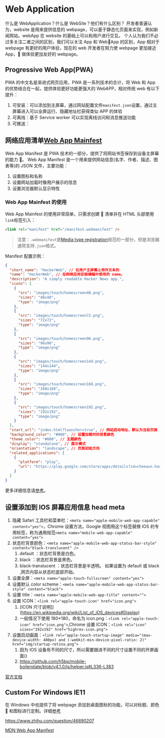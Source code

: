 # Web Application

什么是 WebApplication？什么是 WebSite？他们有什么区别？
开发者普遍认为，website 是用来提供信息的 webpage，可以基于静态化页面来实现，例如新闻网站。webApp 在 website 的基础上可以和用户进行交互。
个人认为我们不必过多关注二者之间的区别，我们可以关注 App 和 WebApp 的区别，App 相对于 webpage 有更好的用户体验，现在的 web 开发者在努力使 webpage 更加接近 App， 做体验更加友好的 webpage。

## Progressive Web App(PWA)

PWA 的中文名是渐进式网页应用，PWA 是一系列技术的合计，将 Web 和 App 的优势结合在一起，提供体验更好功能更强大的 WebAPP，相对传统 web 有以下提升：

1. 可安装：可以添加到主屏幕，通过网站配置文件`manifest.json`设置，通过主屏幕进入可以全屏运行、隐藏地址栏获得类似 APP 的体验
2. 可离线：基于 Service worker 可以实现离线访问和消息推送功能
3. 可推送：

## 网络应用清单[Web App Mainfest](https://developer.mozilla.org/en-US/docs/Web/Manifest)

Web App Manifest 是 PWA 技术的一部分，提供了将网站书签保存到设备主屏幕的能力 。
Web App Manifest 是一个用来提供网站信息(名字、作者、描述、图表等)的 JSON 文件，主要功能：

1. 设置图标和名称
2. 设置网站加载时像用户展示的信息
3. 设置浏览器默认显示特性

### Web App Mainfest 的使用

Web App Mainfest 的使用非常简单，只需求创建  清单并在 HTML 头部使用`link`标签引入：

```html
<link rel="manifest" href="/manifest.webmanifest" />
```

> 注意：`.webmanifest`是[Media type registration](https://w3c.github.io/manifest/#media-type-registration)规范的一部分，但是浏览器通常支持`.json`格式。

Manifest 配置示例：

```json
{
  "short_name": "HackerWeb", // 在用户主屏幕上用作文本的
  "name": "HackerWeb", // 在网络应用安装横幅中使用的 name。
  "description": "A simply readable Hacker News app.",
  "icons": [
    {
      "src": "images/touch/homescreen48.png",
      "sizes": "48x48",
      "type": "image/png"
    },
    {
      "src": "images/touch/homescreen72.png",
      "sizes": "72x72",
      "type": "image/png"
    },
    {
      "src": "images/touch/homescreen96.png",
      "sizes": "96x96",
      "type": "image/png"
    },
    {
      "src": "images/touch/homescreen144.png",
      "sizes": "144x144",
      "type": "image/png"
    },
    {
      "src": "images/touch/homescreen168.png",
      "sizes": "168x168",
      "type": "image/png"
    },
    {
      "src": "images/touch/homescreen192.png",
      "sizes": "192x192",
      "type": "image/png"
    }
  ],
  "start_url": "index.html?launcher=true", // 网站启动地址，默认为当前页面
  "background_color": "#000", // 设置加载时的背景颜色
  "theme_color": "#000", // 主题颜色
  "display": "standalone", // 展示模式
  "orientation": "landscape", // 页面初始方向
  "related_applications": [
    {
      "platform": "play",
      "url": "https://play.google.com/store/apps/details?id=cheeaun.hackerweb"
    }
  ]
}
```

更多详细信息请[参考](https://developers.google.com/web/fundamentals/web-app-manifest/)。

## 设置添加到 IOS 屏幕应用信息 head meta

1. 隐藏 Safari 工具栏和菜单栏：`<meta name="apple-mobile-web-app-capable" content="yes">`，Chrome 设置方法，Google 视图用这个标签替换 IOS 的专用标签，称为通用规范`<meta name="mobile-web-app-capable" content="yes">`
2. 状态栏背景颜色：`<meta name="apple-mobile-web-app-status-bar-style" content="black-translucent" />`
   1. default ：状态栏背景是白色。
   2. black ：状态栏背景是黑色。
   3. black-translucent ：状态栏背景是半透明。 如果设置为 default 或 black ,网页内容从状态栏底部开始。
3. 设置全屏：`<meta name="apple-touch-fullscreen" content="yes">`
4. 设置默认 color scheme：`<meta name="apple-mobile-web-app-status-bar-style" content="black">`
5. 设置 title：`<meta name="apple-mobile-web-app-title" content="">`
6. 设置 ICON：`<link rel="apple-touch-icon" href="icon.png">`
   1. [ICON 尺寸说明]](https://en.wikipedia.org/wiki/List_of_iOS_devices#Display)
   2. 一般情况下使用 180\*180，命名为 icon.png：`<link rel="apple-touch-icon" href="icon.png">`,Chrome 设置 ICON：`<link rel="icon" sizes="192x192" href="highres-icon.png">`
7. 设置启动画面：`<link rel="apple-touch-startup-image" media="(max-device-width: 480px) and (-webkit-min-device-pixel-ratio: 2)" href="img/startup-retina.png">`
   1. 因为 IOS 设备有不同的尺寸，所以需要跟进不同的尺寸设置不同的开屏画面()
   2. https://github.com/h5bp/mobile-boilerplate/blob/v4.1.0/js/helper.js#L336-L383

[官方文档](https://developer.apple.com/safari/resources/#documentation/AppleApplications/Reference/SafariHTMLRef/Articles/MetaTags.html)

## Custom For Windows IE11

在 Windows 中也提供了将 webpage 添加到桌面图标的功能，可以对标题、颜色  和图标进行定制。详细[参考](<https://docs.microsoft.com/en-us/previous-versions/windows/internet-explorer/ie-developer/samples/dn455106(v=vs.85)>)

https://www.zhihu.com/question/46690207

[MDN Web App Manifest](https://developer.mozilla.org/zh-CN/docs/Web/Manifest)
